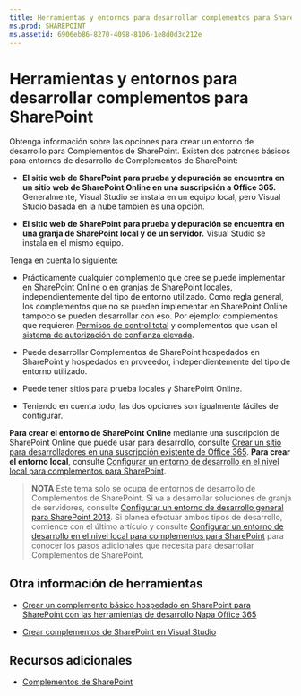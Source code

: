 ```yaml
---
title: Herramientas y entornos para desarrollar complementos para SharePoint
ms.prod: SHAREPOINT
ms.assetid: 6906eb86-8270-4098-8106-1e8d0d3c212e
---
```



# Herramientas y entornos para desarrollar complementos para SharePoint
Obtenga información sobre las opciones para crear un entorno de desarrollo para Complementos de SharePoint.
Existen dos patrones básicos para entornos de desarrollo de Complementos de SharePoint:
  
    
    


- **El sitio web de SharePoint para prueba y depuración se encuentra en un sitio web de SharePoint Online en una suscripción a Office 365.** Generalmente, Visual Studio se instala en un equipo local, pero Visual Studio basada en la nube también es una opción.
    
  
- **El sitio web de SharePoint para prueba y depuración se encuentra en una granja de SharePoint local y de un servidor.** Visual Studio se instala en el mismo equipo.
    
  

Tenga en cuenta lo siguiente:
  
    
    


- Prácticamente cualquier complemento que cree se puede implementar en SharePoint Online o en granjas de SharePoint locales, independientemente del tipo de entorno utilizado. Como regla general, los complementos que no se pueden implementar en SharePoint Online tampoco se pueden desarrollar con eso. Por ejemplo: complementos que requieren  [Permisos de control total](add-in-permissions-in-sharepoint-2013.md) y complementos que usan el [sistema de autorización de confianza elevada](creating-sharepoint-add-ins-that-use-high-trust-authorization.md).
    
  
- Puede desarrollar Complementos de SharePoint hospedados en SharePoint y hospedados en proveedor, independientemente del tipo de entorno utilizado.
    
  
- Puede tener sitios para prueba locales y SharePoint Online.
    
  
- Teniendo en cuenta todo, las dos opciones son igualmente fáciles de configurar.
    
  
 **Para crear el entorno de SharePoint Online** mediante una suscripción de SharePoint Online que puede usar para desarrollo, consulte [Crear un sitio para desarrolladores en una suscripción existente de Office 365](create-a-developer-site-on-an-existing-office-365-subscription.md). **Para crear el entorno local**, consulte [Configurar un entorno de desarrollo en el nivel local para complementos para SharePoint](set-up-an-on-premises-development-environment-for-sharepoint-add-ins.md).
> **NOTA**
> Este tema solo se ocupa de entornos de desarrollo de Complementos de SharePoint. Si va a desarrollar soluciones de granja de servidores, consulte  [Configurar un entorno de desarrollo general para SharePoint 2013](http://msdn.microsoft.com/library/08e4e4e1-d960-43fa-85df-f3c279ed6927%28Office.15%29.aspx). Si planea efectuar ambos tipos de desarrollo, comience con el último artículo y consulte  [Configurar un entorno de desarrollo en el nivel local para complementos para SharePoint](set-up-an-on-premises-development-environment-for-sharepoint-add-ins.md) para conocer los pasos adicionales que necesita para desarrollar Complementos de SharePoint.
  
    
    


## Otra información de herramientas


-  [Crear un complemento básico hospedado en SharePoint para SharePoint con las herramientas de desarrollo Napa Office 365](create-a-basic-sharepoint-hosted-add-in-by-using-napa-office-365-development-too.md)
    
  
-  [Crear complementos de SharePoint en Visual Studio](create-sharepoint-add-ins-in-visual-studio.md)
    
  

## Recursos adicionales
<a name="bk_addresources"> </a>


-  [Complementos de SharePoint](sharepoint-add-ins.md)
    
  

